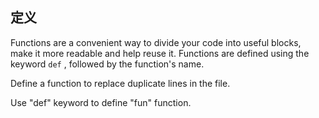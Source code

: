 ## 定义

Functions are a convenient way to divide your code into useful blocks, make it more readable and help reuse it. Functions are defined using the keyword `def` , followed by the function's name.  
  
Define a function to replace duplicate lines in the file.  

<div class='hint'>
Use "def" keyword to define "fun" function.
</div>
